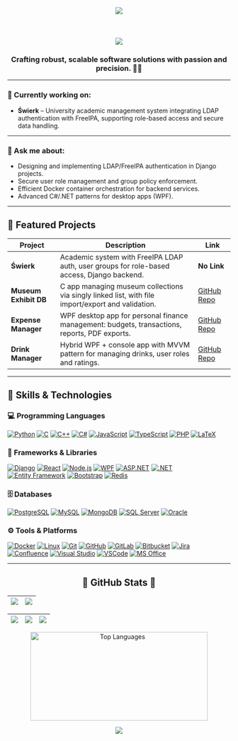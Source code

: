 <p align="center">
  <img src="https://capsule-render.vercel.app/api?type=waving&color=gradient&height=100&section=header"/>
</p>

<div id="header" align="center">
  <img src="https://komarev.com/ghpvc/?username=NeedyUNSU&style=for-the-badge&color=orange" alt=""/>
</div>

<h1 align="center">
  <a href="https://git.io/typing-svg">
    <img src="https://readme-typing-svg.herokuapp.com/?lines=Hi,+I'm+NeedyUNSU!;Software+Engineer+%26+DevOps+Enthusiast;Building+scalable+and+secure+systems;Let's+connect!&center=true&size=30"/>
  </a>
</h1>

<h3 align="center">Crafting robust, scalable software solutions with passion and precision. 🚀🔧</h3>

---

### 🌱 Currently working on:
- **Świerk** – University academic management system integrating LDAP authentication with FreeIPA, supporting role-based access and secure data handling.

---

### 💬 Ask me about:
- Designing and implementing LDAP/FreeIPA authentication in Django projects.
- Secure user role management and group policy enforcement.
- Efficient Docker container orchestration for backend services.
- Advanced C#/.NET patterns for desktop apps (WPF).

---

## 🚀 Featured Projects

| Project          | Description                                                                                   | Link                                |
|------------------|-----------------------------------------------------------------------------------------------|-----------------------------------|
| **Świerk**       | Academic system with FreeIPA LDAP auth, user groups for role-based access, Django backend.     | **No Link**   |
| **Museum Exhibit DB**  | C app managing museum collections via singly linked list, with file import/export and validation. | [GitHub Repo](https://github.com/NeedyUNSU/Museum-Exhibit-Database-System) |
| **Expense Manager**    | WPF desktop app for personal finance management: budgets, transactions, reports, PDF exports.    | [GitHub Repo](https://github.com/NeedyUNSU/Expense-and-Budget-Management)   |
| **Drink Manager**      | Hybrid WPF + console app with MVVM pattern for managing drinks, user roles and ratings.| [GitHub Repo](https://github.com/NeedyUNSU/Drink-Management-and-Tutorial-Application)     |

---

## 🐐 Skills & Technologies

### 💻 Programming Languages  
[![Python](https://img.shields.io/badge/Python-3776AB?style=flat&logo=python&logoColor=white)]() [![C](https://img.shields.io/badge/C-A8B9CC?style=flat&logo=c&logoColor=black)]() [![C++](https://img.shields.io/badge/C%2B%2B-00599C?style=flat&logo=c%2B%2B&logoColor=white)]() [![C#](https://img.shields.io/badge/C%23-239120?style=flat&logo=c-sharp&logoColor=white)]() [![JavaScript](https://img.shields.io/badge/JavaScript-F7DF1E?style=flat&logo=javascript&logoColor=black)]() [![TypeScript](https://img.shields.io/badge/TypeScript-3178C6?style=flat&logo=typescript&logoColor=white)]() [![PHP](https://img.shields.io/badge/PHP-777BB4?style=flat&logo=php&logoColor=white)]() [![LaTeX](https://img.shields.io/badge/LaTeX-008080?style=flat&logo=latex&logoColor=white)]()

### 🧰 Frameworks & Libraries  
[![Django](https://img.shields.io/badge/Django-092E20?style=flat&logo=django&logoColor=white)]() [![React](https://img.shields.io/badge/React-61DAFB?style=flat&logo=react&logoColor=black)]() [![Node.js](https://img.shields.io/badge/Node.js-339933?style=flat&logo=node.js&logoColor=white)]() [![WPF](https://img.shields.io/badge/WPF-68217A?style=flat&logo=windows&logoColor=white)]() [![ASP.NET](https://img.shields.io/badge/ASP.NET-512BD4?style=flat&logo=.net&logoColor=white)]() [![.NET](https://img.shields.io/badge/ASP.NET-512BD4?style=flat&logo=.net&logoColor=white)]() [![Entity Framework](https://img.shields.io/badge/Entity%20Framework-512BD4?style=flat&logo=.net&logoColor=white)]() [![Bootstrap](https://img.shields.io/badge/Bootstrap-7952B3?style=flat&logo=bootstrap&logoColor=white)]() [![Redis](https://img.shields.io/badge/Redis-DC382D?style=flat&logo=redis&logoColor=white)]()

### 🗄️ Databases  
[![PostgreSQL](https://img.shields.io/badge/PostgreSQL-336791?style=flat&logo=postgresql&logoColor=white)]() [![MySQL](https://img.shields.io/badge/MySQL-4479A1?style=flat&logo=mysql&logoColor=white)]() [![MongoDB](https://img.shields.io/badge/MongoDB-47A248?style=flat&logo=mongodb&logoColor=white)]() [![SQL Server](https://img.shields.io/badge/SQL%20Server-CC2927?style=flat&logo=microsoft-sql-server&logoColor=white)]() [![Oracle](https://img.shields.io/badge/Oracle-F80000?style=flat&logo=oracle&logoColor=white)]()

### ⚙️ Tools & Platforms  
[![Docker](https://img.shields.io/badge/Docker-2496ED?style=flat&logo=docker&logoColor=white)]() [![Linux](https://img.shields.io/badge/Linux-FCC624?style=flat&logo=linux&logoColor=black)]() [![Git](https://img.shields.io/badge/Git-F05032?style=flat&logo=git&logoColor=white)]() [![GitHub](https://img.shields.io/badge/GitHub-181717?style=flat&logo=github&logoColor=white)]() [![GitLab](https://img.shields.io/badge/GitLab-FC6D26?style=flat&logo=gitlab&logoColor=white)]() [![Bitbucket](https://img.shields.io/badge/Bitbucket-0052CC?style=flat&logo=bitbucket&logoColor=white)]() [![Jira](https://img.shields.io/badge/Jira-0052CC?style=flat&logo=jira&logoColor=white)]() [![Confluence](https://img.shields.io/badge/Confluence-172B4D?style=flat&logo=confluence&logoColor=white)]() [![Visual Studio](https://img.shields.io/badge/Visual%20Studio-5C2D91?style=flat&logo=visualstudio&logoColor=white)]() [![VSCode](https://img.shields.io/badge/VS%20Code-007ACC?style=flat&logo=visual-studio-code&logoColor=white)]() [![MS Office](https://img.shields.io/badge/MS%20Office-D83B01?style=flat&logo=microsoft-office&logoColor=white)]()

---

<h2 align="center">👀 GitHub Stats 👀</h2>

| ![](http://github-profile-summary-cards.vercel.app/api/cards/profile-details?username=NeedyUNSU&theme=transparent) | ![](http://github-profile-summary-cards.vercel.app/api/cards/most-commit-language?username=NeedyUNSU&theme=transparent) |
| :-: | :-: |

| ![](http://github-profile-summary-cards.vercel.app/api/cards/repos-per-language?username=NeedyUNSU&theme=transparent) | ![](http://github-profile-summary-cards.vercel.app/api/cards/productive-time?username=NeedyUNSU&theme=transparent&utcOffset=2) | ![](http://github-profile-summary-cards.vercel.app/api/cards/stats?username=NeedyUNSU&theme=transparent) |
| :-: | :-: | :-: |

<p align="center">
  <picture>
    <source media="(prefers-color-scheme: dark)" srcset="https://github-readme-stats.vercel.app/api/top-langs/?username=NeedyUNSU&size_weight=0.15&count_weight=0.5&layout=compact&theme=vision-friendly-dark&border_color=000000"/>
    <source media="(prefers-color-scheme: light)" srcset="https://github-readme-stats.vercel.app/api/top-langs/?username=NeedyUNSU&size_weight=0.15&count_weight=0.5&layout=compact&theme=default"/>
    <img width="400" height="200" src="https://github-readme-stats.vercel.app/api/top-langs/?username=NeedyUNSU&size_weight=0.15&count_weight=0.5&layout=compact&theme=default" alt="Top Languages"/>
  </picture>
</p>

<p align="center">
  <img src="https://capsule-render.vercel.app/api?type=waving&color=gradient&height=100&section=footer"/>
</p>
